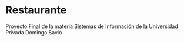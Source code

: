 # Restaurante
Proyecto Final de la materia Sistemas de Información de la Universidad Privada Domingo Savio 
